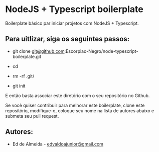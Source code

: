 # NodeJS + Typescript boilerplate

Boilerplate básico par iniciar projetos com NodeJS + Typescript.

## Para uitlizar, siga os seguintes passos:

- git clone git@github.com:Escorpiao-Negro/node-typescript-boilerplate.git <nome-do-seu-projeto>

- cd <nome-do-seu-projeto>

- rm -rf .git/

- git init

E então basta associar este diretório com o seu repositório no Github.

Se você quiser contribuir para melhorar este boilerplate, clone este repositório, modifique-o, coloque seu nome na lista de autores abaixo e submeta seu pull request.

## Autores:

- Ed de Almeida - edvaldoajunior@gmail.com 
